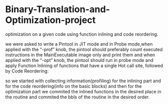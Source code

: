 # Binary-Translation-and-Optimization-project
optimization on a given code using function inlining and code reordering.

we were asked to write a Pintool in JIT mode and in Probe mode,when applied with the “-prof” knob, the pintool should preferably count executed instructions in the
MainExecutable image only and print them and when applied with the “-opt” knob, the pintool should run in probe mode and apply Function Inlining of
functions that have a single Hot call site, followed by Code Reordering:

so we started with collecting information(profiling) for the inlining part and for the code reordering(info on the basic blocks)
and then for the optimization part we commited the inlined functions in the desired place in the routine and commited the bbls of the routine in the desired order.

